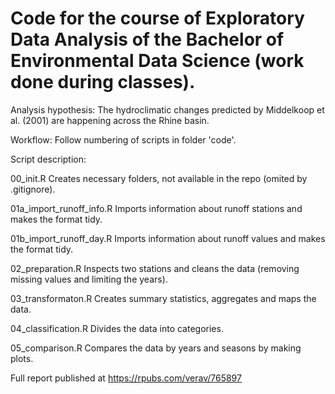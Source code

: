 # Code for the course of Exploratory Data Analysis of the Bachelor of Environmental Data Science (work done during classes).

Analysis hypothesis: The hydroclimatic changes predicted by Middelkoop et al. (2001) are happening across the Rhine basin.

Workflow: Follow numbering of scripts in folder 'code'.

Script description:

00_init.R Creates necessary folders, not available in the repo (omited by .gitignore).

01a_import_runoff_info.R Imports information about runoff stations and makes the format tidy.

01b_import_runoff_day.R Imports information about runoff values and makes the format tidy.

02_preparation.R Inspects two stations and cleans the data (removing missing values and limiting the years).

03_transformaton.R Creates summary statistics, aggregates and maps the data.

04_classification.R Divides the data into categories.

05_comparison.R Compares the data by years and seasons by making plots.

Full report published at https://rpubs.com/verav/765897
